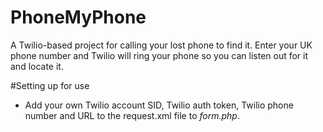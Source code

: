 PhoneMyPhone
============

A Twilio-based project for calling your lost phone to find it. Enter your UK phone number and Twilio will ring your phone so you can listen out for it and locate it.

#Setting up for use
- Add your own Twilio account SID, Twilio auth token, Twilio phone number and URL to the request.xml file to <i>form.php</i>.
